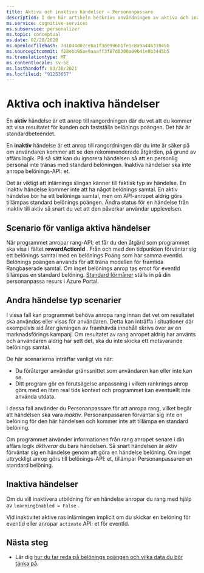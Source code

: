 ```yaml
---
title: Aktiva och inaktiva händelser – Personanpassare
description: I den här artikeln beskrivs användningen av aktiva och inaktiva händelser i tjänsten personanpassa.
ms.service: cognitive-services
ms.subservice: personalizer
ms.topic: conceptual
ms.date: 02/20/2020
ms.openlocfilehash: 7d1044d02ceba1f3d0996b1fe1c8a9a44b31049b
ms.sourcegitcommit: f28ebb95ae9aaaff3f87d8388a09b41e0b3445b5
ms.translationtype: MT
ms.contentlocale: sv-SE
ms.lasthandoff: 03/30/2021
ms.locfileid: "91253657"
---
```

# <a name="active-and-inactive-events"></a>Aktiva och inaktiva händelser

En **aktiv** händelse är ett anrop till rangordningen där du vet att du kommer att visa resultatet för kunden och fastställa belönings poängen. Det här är standardbeteendet.

En **inaktiv** händelse är ett anrop till rangordningen där du inte är säker på om användaren kommer att se den rekommenderade åtgärden, på grund av affärs logik. På så sätt kan du ignorera händelsen så att en personlig personal inte tränas med standard belöningen. Inaktiva händelser ska inte anropa belönings-API: et.

Det är viktigt att inlärnings slingan känner till faktisk typ av händelse. En inaktiv händelse kommer inte att ha något belönings samtal. En aktiv händelse bör ha ett belönings samtal, men om API-anropet aldrig görs tillämpas standard belönings poängen. Ändra status för en händelse från inaktiv till aktiv så snart du vet att den påverkar användar upplevelsen.

## <a name="typical-active-events-scenario"></a>Scenario för vanliga aktiva händelser

När programmet anropar rang-API: et får du den åtgärd som programmet ska visa i fältet **rewardActionId** .  Från och med den tidpunkten förväntar sig ett belönings samtal med en belönings Poäng som har samma eventId. Belönings poängen används för att träna modellen för framtida Rangbaserade samtal. Om inget belönings anrop tas emot för eventId tillämpas en standard belöning. [Standard förmåner](how-to-settings.md#configure-rewards-for-the-feedback-loop) ställs in på din personanpassa resurs i Azure Portal.

## <a name="other-event-type-scenarios"></a>Andra händelse typ scenarier

I vissa fall kan programmet behöva anropa rang innan det vet om resultatet ska användas eller visas för användaren. Detta kan inträffa i situationer där exempelvis sid åter givningen av framhävda innehåll skrivs över av en marknadsförings kampanj. Om resultatet av rang anropet aldrig har använts och användaren aldrig har sett det, ska du inte skicka ett motsvarande belönings samtal.

De här scenarierna inträffar vanligt vis när:

* Du föråterger användar gränssnittet som användaren kan eller inte kan se.
* Ditt program gör en förutsägelse anpassning i vilken ranknings anrop görs med en liten real tids kontext och programmet kan eventuellt inte använda utdata.

I dessa fall använder du Personanpassare för att anropa rang, vilket begär att händelsen ska vara _inaktiv_. Personanpassaren förväntar sig inte en belöning för den här händelsen och kommer inte att tillämpa en standard belöning.

Om programmet använder informationen från rang anropet senare i din affärs logik _aktiverar_ du bara händelsen. Så snart händelsen är aktiv förväntar sig en händelse genom att göra en händelse belöning. Om inget uttryckligt anrop görs till belönings-API: et, tillämpar Personanpassaren en standard belöning.

## <a name="inactive-events"></a>Inaktiva händelser

Om du vill inaktivera utbildning för en händelse anropar du rang med hjälp av `learningEnabled = False` .

Vid inaktivitet aktive ras inlärningen implicit om du skickar en belöning för eventId eller anropar `activate` API: et för eventId.

## <a name="next-steps"></a>Nästa steg

* Lär dig [hur du tar reda på belönings poängen och vilka data du bör tänka på](concept-rewards.md).
